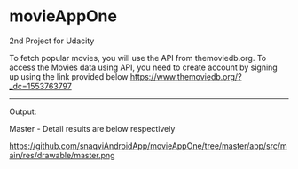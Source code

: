 # movieAppOne
2nd Project for Udacity

To fetch popular movies, you will use the API from themoviedb.org.
To access the Movies data using API, you need to create account by signing up using the link provided below 
https://www.themoviedb.org/?_dc=1553763797

---------------------
Output:

Master - Detail results are below respectively

<https://github.com/snaqviAndroidApp/movieAppOne/tree/master/app/src/main/res/drawable/master.png>



